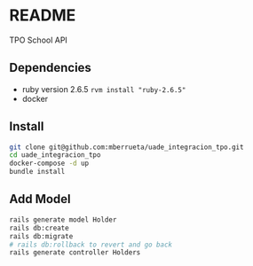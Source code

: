 # README

TPO School API

## Dependencies

- ruby version 2.6.5   `rvm install "ruby-2.6.5"`
- docker

## Install

```sh
git clone git@github.com:mberrueta/uade_integracion_tpo.git
cd uade_integracion_tpo
docker-compose -d up
bundle install
```

## Add Model

```sh
rails generate model Holder
rails db:create
rails db:migrate
# rails db:rollback to revert and go back
rails generate controller Holders
```
